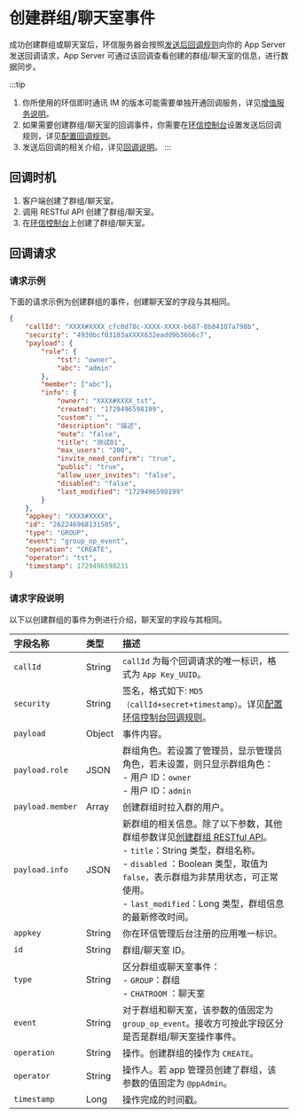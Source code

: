 # 创建群组/聊天室事件 
成功创建群组或聊天室后，环信服务器会按照[发送后回调规则](/product/enable_and_configure_IM.html#配置回调规则)向你的 App Server 发送回调请求，App Server 可通过该回调查看创建的群组/聊天室的信息，进行数据同步。

:::tip
1. 你所使用的环信即时通讯 IM 的版本可能需要单独开通回调服务，详见[增值服务说明](/product/pricing.html#增值服务费用)。
2. 如果需要创建群组/聊天室的回调事件，你需要在[环信控制台](https://console.easemob.com/user/login)设置发送后回调规则，详见[配置回调规则](/product/enable_and_configure_IM.html#配置回调规则)。
3. 发送后回调的相关介绍，详见[回调说明](/document/server-side/callback.html)。
:::
 
## 回调时机

1. 客户端创建了群组/聊天室。
2. 调用 RESTful API 创建了群组/聊天室。
3. 在[环信控制台](https://console.easemob.com/user/login)上创建了群组/聊天室。 

## 回调请求

### 请求示例

下面的请求示例为创建群组的事件，创建聊天室的字段与其相同。

```json
{
	"callId": "XXXX#XXXX_cfc0d78c-XXXX-XXXX-b687-8b84107a798b",
	"security": "4930bcf03103aXXXX632eadd9b36b6c7",
	"payload": {
		"role": {
			"tst": "owner",
			"abc": "admin"
		},
		"member": ["abc"],
		"info": { 
			"owner": "XXXX#XXXX_tst",
			"created": "1729496598199",
			"custom": "",
			"description": "描述",
			"mute": "false",
			"title": "测试01",
			"max_users": "200",
			"invite_need_confirm": "true",
			"public": "true",
			"allow_user_invites": "false",
			"disabled": "false",
			"last_modified": "1729496598199"
		}
	},
	"appkey": "XXXX#XXXX",
	"id": "262246968131585",
	"type": "GROUP",
	"event": "group_op_event",
	"operation": "CREATE",
	"operator": "tst",
	"timestamp": 1729496598231
}

```

### 请求字段说明

以下以创建群组的事件为例进行介绍，聊天室的字段与其相同。

| 字段名称         | 类型   | 描述                                                         |
| :------------- | :----- | :----------------------------------------------------------- |
| `callId`       | String   | `callId` 为每个回调请求的唯一标识，格式为 `App Key_UUID`。 | 
| `security`     | String | 签名，格式如下: `MD5（callId+secret+timestamp）`。详见[配置环信控制台回调规则](/product/enable_and_configure_IM.html#配置回调规则)。|
| `payload`       | Object | 事件内容。                                                     |
| `payload.role` | JSON | 群组角色。若设置了管理员，显示管理员角色，若未设置，则只显示群组角色：<br/> - 用户 ID：`owner`<br/> - 用户 ID：`admin` | 
| `payload.member`| Array | 创建群组时拉入群的用户。    | 
| `payload.info`   | JSON | 新群组的相关信息。除了以下参数，其他群组参数详见[创建群组 RESTful API](/document/server-side/group_manage.html#创建群组)。<br/> - `title`：String 类型，群组名称。 <br/> - `disabled` ：Boolean 类型，取值为 `false`，表示群组为非禁用状态，可正常使用。 <br/> - `last_modified`：Long 类型，群组信息的最新修改时间。   |
| `appkey`       | String | 你在环信管理后台注册的应用唯一标识。                                |
| `id`           | String | 群组/聊天室 ID。                                                 |
| `type`         | String | 区分群组或聊天室事件：<br/> - `GROUP`：群组 <br/> - `CHATROOM` ：聊天室     |
| `event`        | String | 对于群组和聊天室，该参数的值固定为 `group_op_event`。接收方可按此字段区分是否是群组/聊天室操作事件。 |
| `operation`    | String | 操作。创建群组的操作为 `CREATE`。 |
| `operator`     | String | 操作人。若 app 管理员创建了群组，该参数的值固定为 `@ppAdmin`。         |
| `timestamp`    | Long   | 操作完成的时间戳。                                                       | 



